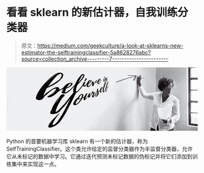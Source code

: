 # 看看 sklearn 的新估计器，自我训练分类器

> 原文：<https://medium.com/geekculture/a-look-at-sklearns-new-estimator-the-selftrainingclassifier-5a8628276abc?source=collection_archive---------7----------------------->

![](img/062e431e1020a06671a44883552de7e0.png)

Python 的首要机器学习库 sklearn 有一个新的估计器，称为 SelfTrainingClassifier。这个类允许给定的监督分类器作为半监督分类器，允许它从未标记的数据中学习。它通过迭代预测未标记数据的伪标记并将它们添加到训练集中来实现这一点。